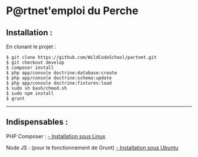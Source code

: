 P@rtnet'emploi du Perche
======================


Installation :
-----------------
En clonant le projet :

    $ git clone https://github.com/WildCodeSchool/partnet.git
    $ git checkout develop
    $ composer install
    $ php app/console doctrine:database:create
    $ php app/console doctrine:schema:update
    $ php app/console doctrine:fixtures:load
    $ sudo sh bash/chmod.sh
    $ sudo npm install
    $ grunt


----------
Indispensables :
----------------------
PHP Composer :
[- Installation sous Linux](https://getcomposer.org/doc/00-intro.md#installation-linux-unix-osx)

Node JS : (pour le fonctionnement de Grunt)
[- Installation sous Ubuntu ](http://doc.ubuntu-fr.org/nodejs)




